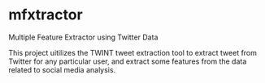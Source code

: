 # mfxtractor
Multiple Feature Extractor using Twitter Data

This project uitilizes the TWINT tweet extraction tool to extract tweet from Twitter for any particular user, and extract some features from the data related to social media analysis.
